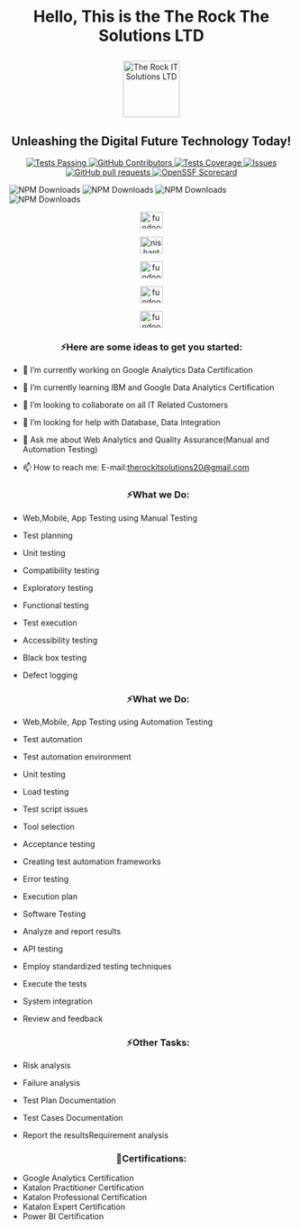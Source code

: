 <h1 align="center">Hello, This is the The Rock The Solutions LTD</p></h1>
<p align="center">
 <img width ="100px" src="https://github.com/Ramjan0487/PowerBI/blob/main/The%20ROCK%20IT%20%20SOLUTIONS%20Logo.png align="center" alt="The Rock IT Solutions LTD" />
 <h2 align="center">Unleashing the Digital Future Technology Today!</h2>
</p>
  <p align="center">
    <a href="https://github.com/Ramjan0487/github-readme-stats/actions">
      <img alt="Tests Passing" src="https://github.com/Ramjan0487/github-readme-stats/workflows/Test/badge.svg" />
    </a>
    <a href="https://github.com/Ramjan0487/github-readme-stats/graphs/contributors">
      <img alt="GitHub Contributors" src="https://img.shields.io/github/contributors/Ramjan0487/github-readme-stats" />
    </a>
    <a href="https://codecov.io/gh/Ramjan0487/github-readme-stats">
      <img alt="Tests Coverage" src="https://codecov.io/gh/Ramjan0487/github-readme-stats/branch/master/graph/badge.svg" />
    </a>
    <a href="https://github.com/Ramjan0487/github-readme-stats/issues">
      <img alt="Issues" src="https://img.shields.io/github/issues/Ramjan0487/github-readme-stats?color=0088ff" />
    </a>
    <a href="https://github.com/Ramjan0487/github-readme-stats/pulls">
      <img alt="GitHub pull requests" src="https://img.shields.io/github/issues-pr/Ramjan0487/github-readme-stats?color=0088ff" />
    </a>
    <a href="https://securityscorecards.dev/viewer/?uri=github.com/Ramjan0487/github-readme-stats">
      <img alt="OpenSSF Scorecard" src="https://api.securityscorecards.dev/projects/github.com/Ramjan0487/github-readme-stats/badge" />
    </a>
  </p>
  
![NPM Downloads](https://img.shields.io/chocolatey/dt/chocolatey)
![NPM Downloads](https://img.shields.io/chocolatey/dt/chocolatey)
![NPM Downloads](https://img.shields.io/conda/:variant/:channel/conda)
![NPM Downloads](https://img.shields.io/npm/:interval/react)
 <p align="center">
<img align="middle" src="https://raw.githubusercontent.com/rahuldkjain/github-profile-readme-generator/master/src/images/icons/Social/twitter.svg" alt="fundootesters" height="30" width="40" style="max-width: 100%;"></p>
  <p align="center">
<img align="middle" src="https://raw.githubusercontent.com/rahuldkjain/github-profile-readme-generator/master/src/images/icons/Social/linked-in-alt.svg" alt="nishantgohel" height="30" width="40" style="max-width: 100%;"></p>
  <p align="center">
<img align="middle" src="https://raw.githubusercontent.com/rahuldkjain/github-profile-readme-generator/master/src/images/icons/Social/facebook.svg" alt="fundootesters" height="30" width="40" style="max-width: 100%;"></p>
  <p align="center">
<img align="middle" src="https://raw.githubusercontent.com/rahuldkjain/github-profile-readme-generator/master/src/images/icons/Social/instagram.svg" alt="fundootesters" height="30" width="40" style="max-width: 100%;"></p>
  <p align="center">
<img align="middle" src="https://raw.githubusercontent.com/rahuldkjain/github-profile-readme-generator/master/src/images/icons/Social/youtube.svg" alt="fundootesters" height="30" width="40" style="max-width: 100%;"></p>

<h3 align="center">⚡Here are some ideas to get you started:</h3></center>

- 🔭 I’m currently working on Google Analytics Data Certification
- 🌱 I’m currently learning IBM and Google Data Analytics Certification
- 👯 I’m looking to collaborate on all IT Related Customers
- 🤔 I’m looking for help with Database, Data Integration
- 💬 Ask me about Web Analytics and Quality Assurance(Manual and Automation Testing)
- 📫 How to reach me: E-mail:therockitsolutions20@gmail.com

  <h3 align="center">⚡What we Do:</h3></center>
- Web,Mobile, App Testing using Manual Testing
- Test planning
- Unit testing
- Compatibility testing
- Exploratory testing
- Functional testing
- Test execution
- Accessibility testing
- Black box testing
- Defect logging
  
  <h3 align="center">⚡What we Do:</h3></center>
- Web,Mobile, App Testing using Automation Testing
- Test automation
- Test automation environment
- Unit testing
- Load testing
- Test script issues
- Tool selection
- Acceptance testing
- Creating test automation frameworks
- Error testing
- Execution plan
- Software Testing
- Analyze and report results
- API testing
- Employ standardized testing techniques
- Execute the tests
- System integration
- Review and feedback

  <h3 align="center">⚡Other Tasks:</h3></center>
          
 - Risk analysis
 - Failure analysis
 - Test Plan Documentation
 - Test Cases Documentation
 - Report the resultsRequirement analysis
  
  <h3 align="center">👋Certifications:</h3></center>

 - Google Analytics Certification
 - Katalon Practitioner Certification
 - Katalon Professional Certification
 - Katalon Expert Certification
 - Power BI Certification

